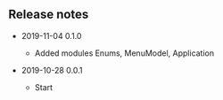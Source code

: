 ## Release notes

* 2019-11-04 0.1.0
  * Added modules Enums, MenuModel, Application

* 2019-10-28 0.0.1
  * Start
